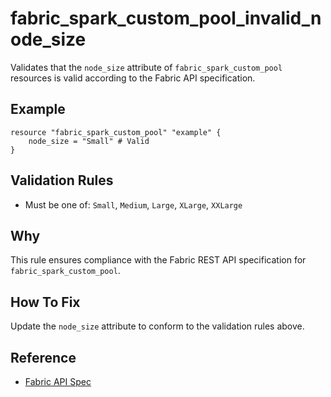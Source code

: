 # fabric_spark_custom_pool_invalid_node_size

Validates that the `node_size` attribute of `fabric_spark_custom_pool` resources is valid according to the Fabric API specification.

## Example

```hcl
resource "fabric_spark_custom_pool" "example" {
    node_size = "Small" # Valid
}
```

## Validation Rules

- Must be one of: `Small`, `Medium`, `Large`, `XLarge`, `XXLarge`


## Why

This rule ensures compliance with the Fabric REST API specification for `fabric_spark_custom_pool`.

## How To Fix

Update the `node_size` attribute to conform to the validation rules above.

## Reference

- [Fabric API Spec](https://github.com/microsoft/fabric-rest-api-specs/tree/main/spark/definitions.json)
